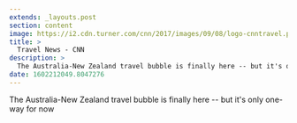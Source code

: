 ```yaml
--- 
extends: _layouts.post 
section: content 
image: https://i2.cdn.turner.com/cnn/2017/images/09/08/logo-cnntravel.png 
title: > 
  Travel News - CNN 
description: > 
  The Australia-New Zealand travel bubble is finally here -- but it's only one-way for now 
date: 1602212049.8047276 
--- 
```

The Australia-New Zealand travel bubble is finally here -- but it's only one-way for now